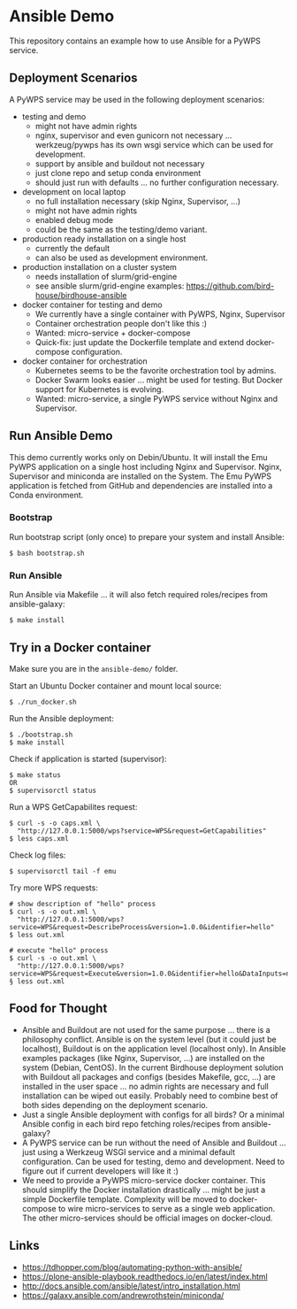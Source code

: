 # Ansible Demo

This repository contains an example how to use Ansible for a PyWPS service.

## Deployment Scenarios

A PyWPS service may be used in the following deployment scenarios:

* testing and demo
  - might not have admin rights
  - nginx, supervisor and even gunicorn not necessary ... werkzeug/pywps has its own wsgi service which can be used for development.
  - support by ansible and buildout not necessary
  - just clone repo and setup conda environment
  - should just run with defaults ... no further configuration necessary.
* development on local laptop
  - no full installation necessary (skip Nginx, Supervisor, ...)
  - might not have admin rights
  - enabled debug mode
  - could be the same as the testing/demo variant.
* production ready installation on a single host
  - currently the default
  - can also be used as development environment.
* production installation on a cluster system
  - needs installation of slurm/grid-engine
  - see ansible slurm/grid-engine examples:
    https://github.com/bird-house/birdhouse-ansible
* docker container for testing and demo
  - We currently have a single container with PyWPS, Nginx, Supervisor
  - Container orchestration people don't like this :)
  - Wanted: micro-service + docker-compose
  - Quick-fix: just update the Dockerfile template and extend docker-compose configuration.
* docker container for orchestration
  - Kubernetes seems to be the favorite orchestration tool by admins.
  - Docker Swarm looks easier ... might be used for testing. But Docker support for Kubernetes is evolving.
  - Wanted: micro-service, a single PyWPS service without Nginx and Supervisor.

## Run Ansible Demo

This demo currently works only on Debin/Ubuntu. It will install the Emu PyWPS application on a single host including Nginx and Supervisor. Nginx, Supervisor and miniconda are installed on the System. The Emu PyWPS application is fetched from GitHub and dependencies are installed into a Conda environment.

### Bootstrap

Run bootstrap script (only once) to prepare your system and install Ansible:

    $ bash bootstrap.sh

### Run Ansible

Run Ansible via Makefile ... it will also fetch required roles/recipes from ansible-galaxy:

    $ make install

## Try in a Docker container

Make sure you are in the `ansible-demo/` folder.

Start an Ubuntu Docker container and mount local source:

    $ ./run_docker.sh

Run the Ansible deployment:

    $ ./bootstrap.sh
    $ make install

Check if application is started (supervisor):

    $ make status
    OR
    $ supervisorctl status

Run a WPS GetCapabilites request:

    $ curl -s -o caps.xml \
      "http://127.0.0.1:5000/wps?service=WPS&request=GetCapabilities"
    $ less caps.xml

Check log files:

    $ supervisorctl tail -f emu

Try more WPS requests:

    # show description of "hello" process
    $ curl -s -o out.xml \
      "http://127.0.0.1:5000/wps?service=WPS&request=DescribeProcess&version=1.0.0&identifier=hello"
    $ less out.xml

    # execute "hello" process
    $ curl -s -o out.xml \
      "http://127.0.0.1:5000/wps?service=WPS&request=Execute&version=1.0.0&identifier=hello&DataInputs=name=Spaetzle"
    § less out.xml

## Food for Thought

* Ansible and Buildout are not used for the same purpose ... there is a philosophy conflict. Ansible is on the system level (but it could just be localhost), Buildout is on the application level (localhost only). In Ansible examples packages (like Nginx, Supervisor, ...) are installed on the system (Debian, CentOS). In the current Birdhouse deployment solution with Buildout all packages and configs (besides Makefile, gcc, ...) are installed in the user space ... no admin rights are necessary and full installation can be wiped out easily. Probably need to combine best of both sides depending on the deployment scenario.
* Just a single Ansible deployment with configs for all birds? Or a minimal Ansible config in each bird repo fetching roles/recipes from ansible-galaxy?
* A PyWPS service can be run without the need of Ansible and Buildout ... just using a Werkzeug WSGI service and a minimal default configuration. Can be used for testing, demo and development. Need to figure out if current developers will like it :)
* We need to provide a PyWPS micro-service docker container. This should simplify the Docker installation drastically ... might be just a simple Dockerfile template. Complexity will be moved to docker-compose to wire micro-services to serve as a single web application. The other micro-services should be official images on docker-cloud.   

## Links

* https://tdhopper.com/blog/automating-python-with-ansible/
* https://plone-ansible-playbook.readthedocs.io/en/latest/index.html
* http://docs.ansible.com/ansible/latest/intro_installation.html
* https://galaxy.ansible.com/andrewrothstein/miniconda/
